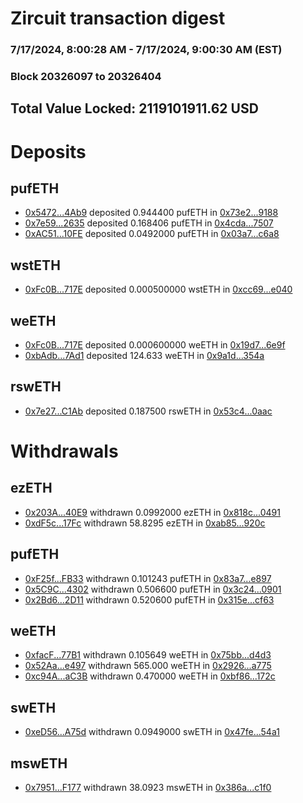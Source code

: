 # Zircuit transaction digest
### 7/17/2024, 8:00:28 AM - 7/17/2024, 9:00:30 AM (EST)
### Block 20326097 to 20326404

## Total Value Locked: 2119101911.62 USD

# Deposits
## pufETH
- [0x5472...4Ab9](https://etherscan.io/address/0x54729A6dF6F0FfA3e4dD634EEf435420afEE4Ab9) deposited 0.944400 pufETH in [0x73e2...9188](https://etherscan.io/tx/0x54729A6dF6F0FfA3e4dD634EEf435420afEE4Ab9)
- [0x7e59...2635](https://etherscan.io/address/0x7e596219AC8De7CD40c4a7D8f736AA76899F2635) deposited 0.168406 pufETH in [0x4cda...7507](https://etherscan.io/tx/0x7e596219AC8De7CD40c4a7D8f736AA76899F2635)
- [0xAC51...10FE](https://etherscan.io/address/0xAC51d188DcB740452f2f82370Cfe07CCF20910FE) deposited 0.0492000 pufETH in [0x03a7...c6a8](https://etherscan.io/tx/0xAC51d188DcB740452f2f82370Cfe07CCF20910FE)
## wstETH
- [0xFc0B...717E](https://etherscan.io/address/0xFc0BBFE1e6391Ad733B0016d41E50cFa2725717E) deposited 0.000500000 wstETH in [0xcc69...e040](https://etherscan.io/tx/0xFc0BBFE1e6391Ad733B0016d41E50cFa2725717E)
## weETH
- [0xFc0B...717E](https://etherscan.io/address/0xFc0BBFE1e6391Ad733B0016d41E50cFa2725717E) deposited 0.000600000 weETH in [0x19d7...6e9f](https://etherscan.io/tx/0xFc0BBFE1e6391Ad733B0016d41E50cFa2725717E)
- [0xbAdb...7Ad1](https://etherscan.io/address/0xbAdbF678d48dA588aAda7016A3B50d7EFe067Ad1) deposited 124.633 weETH in [0x9a1d...354a](https://etherscan.io/tx/0xbAdbF678d48dA588aAda7016A3B50d7EFe067Ad1)
## rswETH
- [0x7e27...C1Ab](https://etherscan.io/address/0x7e27267c0Cd11B3E015f8a3f2ed8c30DacFEC1Ab) deposited 0.187500 rswETH in [0x53c4...0aac](https://etherscan.io/tx/0x7e27267c0Cd11B3E015f8a3f2ed8c30DacFEC1Ab)
# Withdrawals
## ezETH
- [0x203A...40E9](https://etherscan.io/address/0x203AdAbDDE7beea2918F63e0890371430b6e40E9) withdrawn 0.0992000 ezETH in [0x818c...0491](https://etherscan.io/tx/0x203AdAbDDE7beea2918F63e0890371430b6e40E9)
- [0xdF5c...17Fc](https://etherscan.io/address/0xdF5c22996b7858be1B427820cAdff605a60F17Fc) withdrawn 58.8295 ezETH in [0xab85...920c](https://etherscan.io/tx/0xdF5c22996b7858be1B427820cAdff605a60F17Fc)
## pufETH
- [0xF25f...FB33](https://etherscan.io/address/0xF25f04FB8b94766c8143BBC71920Df298496FB33) withdrawn 0.101243 pufETH in [0x83a7...e897](https://etherscan.io/tx/0xF25f04FB8b94766c8143BBC71920Df298496FB33)
- [0x5C9C...4302](https://etherscan.io/address/0x5C9C38b6B0fea2c9fAb0A21b5ac0196fAA014302) withdrawn 0.506600 pufETH in [0x3c24...0901](https://etherscan.io/tx/0x5C9C38b6B0fea2c9fAb0A21b5ac0196fAA014302)
- [0x2Bd6...2D11](https://etherscan.io/address/0x2Bd6c3d9b25029C82a193d3a79279deF3aAe2D11) withdrawn 0.520600 pufETH in [0x315e...cf63](https://etherscan.io/tx/0x2Bd6c3d9b25029C82a193d3a79279deF3aAe2D11)
## weETH
- [0xfacF...77B1](https://etherscan.io/address/0xfacF79d000A1daeE6Ca74C20F2A43359c41c77B1) withdrawn 0.105649 weETH in [0x75bb...d4d3](https://etherscan.io/tx/0xfacF79d000A1daeE6Ca74C20F2A43359c41c77B1)
- [0x52Aa...e497](https://etherscan.io/address/0x52Aa899454998Be5b000Ad077a46Bbe360F4e497) withdrawn 565.000 weETH in [0x2926...a775](https://etherscan.io/tx/0x52Aa899454998Be5b000Ad077a46Bbe360F4e497)
- [0xc94A...aC3B](https://etherscan.io/address/0xc94A1e927955a7037aFb5098625B687bF818aC3B) withdrawn 0.470000 weETH in [0xbf86...172c](https://etherscan.io/tx/0xc94A1e927955a7037aFb5098625B687bF818aC3B)
## swETH
- [0xeD56...A75d](https://etherscan.io/address/0xeD5665828C56E4D5A0C2b207A65fcA6971fBA75d) withdrawn 0.0949000 swETH in [0x47fe...54a1](https://etherscan.io/tx/0xeD5665828C56E4D5A0C2b207A65fcA6971fBA75d)
## mswETH
- [0x7951...F177](https://etherscan.io/address/0x79515c211e1fC889aC50384C52700bECab54F177) withdrawn 38.0923 mswETH in [0x386a...c1f0](https://etherscan.io/tx/0x79515c211e1fC889aC50384C52700bECab54F177)
